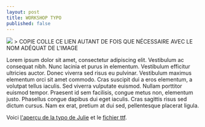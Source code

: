 ```yaml
---
layout: post
title: WORKSHOP TYPO
published: false
---
```


<img src="/../img/2020/typo/_NOMIMAGE.png"/>
> COPIE COLLE CE LIEN AUTANT DE FOIS QUE NÉCESSAIRE AVEC LE NOM ADÉQUAT DE L'IMAGE

Lorem ipsum dolor sit amet, consectetur adipiscing elit. Vestibulum ac consequat nibh. Nunc lacinia et purus in elementum. Vestibulum efficitur ultricies auctor. Donec viverra sed risus eu pulvinar. Vestibulum maximus elementum orci sit amet commodo. Cras suscipit dui a eros elementum, a volutpat tellus iaculis. Sed viverra vulputate euismod. Nullam porttitor euismod tempor. Praesent id sem facilisis, congue metus non, elementum justo. Phasellus congue dapibus dui eget iaculis. Cras sagittis risus sed dictum cursus. Nam ex erat, pretium at dui sed, pellentesque placerat ligula.

Voici <a href="/../docs/2020/typo/fontes/ECHANTILLONTYPO-PRENOM.pdf">
l'aperçu de la typo de Julie</a> et le <a href="/../docs/2020/typo/fontes/FONTE.ttf">fichier ttf</a>.



